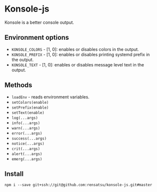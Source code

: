 # Konsole-js

Konsole is a better console output.

## Environment options
* `KONSOLE_COLORS` - [1, 0]: enables or disables colors in the output.
* `KONSOLE_PREFIX` - [1, 0]: enables or disables printing systemd prefix in the output.
* `KONSOLE_TEXT` - [1, 0]: enables or disables message level text in the output.

## Methods
* `loadEnv` - reads environment variables.
* `setColors(enable)`
* `setPrefix(enable)`
* `setText(enable)`
* `log(...args)`
* `info(...args)`
* `warn(...args)`
* `error(...args)`
* `success(...args)`
* `notice(...args)`
* `crit(...args)`
* `alert(...args)`
* `emerg(...args)`

## Install
`npm i --save git+ssh://git@github.com:rensatsu/konsole-js.git#master`
